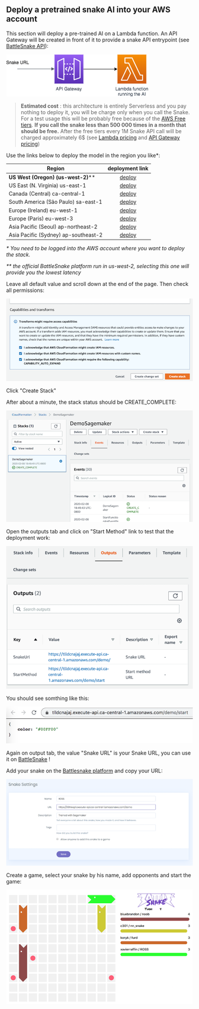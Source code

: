 ## Deploy a pretrained snake AI into your AWS account

This section will deploy a pre-trained AI on a Lambda function. An API Gateway will be created in front of it to provide a snake API entrypoint (see [BattleSnake API](https://docs.battlesnake.com/snake-api)):

![Endpoint Architecture](images/SimpleEndpoint.png "Endpoint Architecture")

> __Estimated cost__ : this architecture is entirely Serverless and you pay nothing to deploy it, you will be charge only when you call the Snake. For a test usage this will be probably free because of the [AWS Free tiers](https://aws.amazon.com/free/). __If you call the snake less than 500 000 times in a month that should be free.__ After the free tiers every 1M Snake API call will be charged approximately 6$ (see [Lambda pricing](https://aws.amazon.com/lambda/pricing/) and [API Gateway pricing](https://aws.amazon.com/api-gateway/pricing/))

Use the links below to deploy the model in the region you like*:

| Region        | deployment link |
| ------------- | :-------------:|
| __US West (Oregon) (us-west-2)__**      | [deploy](https://us-west-2.console.aws.amazon.com/cloudformation/home?region=us-west-2#/stacks/create/review?templateURL=https://battlesnake-aws-us-west-2.s3.us-west-2.amazonaws.com/cloudformation/deploy-battlesnake-endpoint.yaml&stackName=BattleSnakeEnvironment) |
| US East (N. Virginia) us-east-1     | [deploy](https://us-east-1.console.aws.amazon.com/cloudformation/home?region=us-east-1#/stacks/create/review?templateURL=https://battlesnake-aws-us-east-1.s3.us-east-1.amazonaws.com/cloudformation/deploy-battlesnake-endpoint.yaml&stackName=BattleSnakeEnvironment) |
| Canada (Central) ca-central-1     | [deploy](https://ca-central-1.console.aws.amazon.com/cloudformation/home?region=ca-central-1#/stacks/create/review?templateURL=https://battlesnake-aws-ca-central-1.s3.ca-central-1.amazonaws.com/cloudformation/deploy-battlesnake-endpoint.yaml&stackName=BattleSnakeEnvironment) |
| South America (São Paulo) sa-east-1     | [deploy](https://sa-east-1.console.aws.amazon.com/cloudformation/home?region=sa-east-1#/stacks/create/review?templateURL=https://battlesnake-aws-sa-east-1.s3.sa-east-1.amazonaws.com/cloudformation/deploy-battlesnake-endpoint.yaml&stackName=BattleSnakeEnvironment) |
| Europe (Ireland) eu-west-1     | [deploy](https://eu-west-1.console.aws.amazon.com/cloudformation/home?region=eu-west-1#/stacks/create/review?templateURL=https://battlesnake-aws-eu-west-1.s3.eu-west-1.amazonaws.com/cloudformation/deploy-battlesnake-endpoint.yaml&stackName=BattleSnakeEnvironment) |
| Europe (Paris) eu-west-3     | [deploy](https://eu-west-3.console.aws.amazon.com/cloudformation/home?region=eu-west-3#/stacks/create/review?templateURL=https://battlesnake-aws-eu-west-3.s3.eu-west-3.amazonaws.com/cloudformation/deploy-battlesnake-endpoint.yaml&stackName=BattleSnakeEnvironment) |
| Asia Pacific (Seoul) ap-northeast-2     | [deploy](https://ap-northeast-2.console.aws.amazon.com/cloudformation/home?region=ap-northeast-2#/stacks/create/review?templateURL=https://battlesnake-aws-ap-northeast-2.s3.ap-northeast-2.amazonaws.com/cloudformation/deploy-battlesnake-endpoint.yaml&stackName=BattleSnakeEnvironment) |
| Asia Pacific (Sydney) ap-southeast-2    | [deploy](https://ap-southeast-2.console.aws.amazon.com/cloudformation/home?region=ap-southeast-2#/stacks/create/review?templateURL=https://battlesnake-aws-ap-southeast-2.s3.ap-southeast-2.amazonaws.com/cloudformation/deploy-battlesnake-endpoint.yaml&stackName=BattleSnakeEnvironment) |

_* You need to be logged into the AWS account where you want to deploy the stack._

_** the official BattleSnake platform run in us-west-2, selecting this one will provide you the lowest latency_

Leave all default value and scroll down at the end of the page. Then check all permissions:

![Accept Permissions](images/create-stack.png "Permission checkboxes")

Click "Create Stack"

After about a minute, the stack status should be CREATE_COMPLETE:

![Creation complete](images/create-complete.png "Creation complete")

Open the outputs tab and click on "Start Method" link to test that the deployment work:

![Output tab](images/outputs.png "Output tab")

You should see somthing like this:

![Successfull result](images/working.png "Result")

Again on output tab, the value "Snake URL" is your Snake URL, you can use it on [BattleSnake](https://play.battlesnake.com/) !

Add your snake on the [Battlesnake platform](https://play.battlesnake.com/) and copy your URL:

![Add snake](images/addsnake.png "Add snake")

Create a game, select your snake by his name, add opponents and start the game:

![Battlesnake Board](images/game.png "Battlesnake Board")
